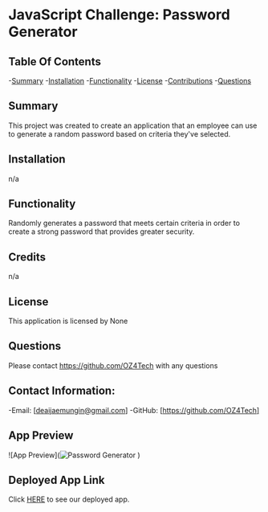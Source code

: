 # JavaScript Challenge: Password Generator

  ## Table Of Contents
-[Summary](#summary)
-[Installation](#installation)
-[Functionality](#functionality)
-[License](#license)
-[Contributions](#contributions)
-[Questions](#questions)

## Summary
This project was created to create an application that an employee can use to generate a random password based on criteria they've selected.       


## Installation
n/a

## Functionality
Randomly generates a password that meets certain criteria in order to create a strong password that provides greater security.

## Credits
n/a

## License
This application is licensed by None

## Questions
Please contact https://github.com/OZ4Tech with any questions

## Contact Information:
-Email: [deaijaemungin@gmail.com]
-GitHub: [https://github.com/OZ4Tech]

## App Preview

![App Preview](![Password Generator](https://user-images.githubusercontent.com/103383531/186571170-c5a2d27b-2065-4faf-9444-00416cbdebfd.gif)
)

## Deployed App Link

Click [HERE]() to see our deployed app.
